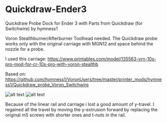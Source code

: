# Quickdraw-Ender3
Quickdraw Probe Dock for Ender 3 with Parts from Quickdraw (for Switchwire) by hymness1

Voron Stealthburner/Afterburner Toolhead needed. The Quickdraw probe works only with the original carriage with MGN12 and space behind the nozzle for a probe.

I used this carriage: https://www.printables.com/model/135563-vrn-10s-pro-mod-for-cr-10s-pro-with-voron-stealthb

Based on: https://github.com/hymness1/VoronUsers/tree/master/printer_mods/hymness1/Quickdraw_probe_Voron_Switchwire


![alt text](Pictures/1.jpg)
![alt text](Pictures/2.jpg)


Because of the linear rail and carriage i lost a good amount of y-travel. I regained all the travel by moving the y-extrusion forward by replacing the original m5 screws with shorter ones and t-nuts in the rail.
